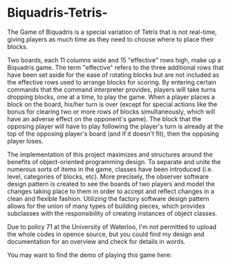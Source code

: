 # Biquadris-Tetris-
The Game of Biquadris is a special variation of Tetris that is not real-time, giving players as much time as they need to choose where to place their blocks.

Two boards, each 11 columns wide and 15 "effective" rows high, make up a Biquadris game. The term "effective" refers to the three additional rows that have been set aside for the ease of rotating blocks but are not included as the effective rows used to arrange blocks for scoring. By entering certain commands that the command interpreter provides, players will take turns dropping blocks, one at a time, to play the game. When a player places a block on the board, his/her turn is over (except for special actions like the bonus for clearing two or more rows of blocks simultaneously, which will have an adverse effect on the opponent's game). The block that the opposing player will have to play following the player's turn is already at the top of the opposing player's board (and if it doesn't fit), then the opposing player loses.

The implementation of this project maximizes and structures around the benefits of object-oriented programming design. To separate and unite the numerous sorts of items in the game, classes have been introduced (i.e. level, categories of blocks, etc). More precisely, the observer software design pattern is created to see the boards of two players and model the changes taking place to them in order to accept and reflect changes in a clean and flexible fashion. Utilizing the factory software design pattern allows for the union of many types of building pieces, which provides subclasses with the responsibility of creating instances of object classes.

Due to policy 71 at the University of Waterloo, I'm not permitted to upload the whole codes in opence source, but you could find my design and documentation for an overview and check for details in words.

You may want to find the demo of playing this game here:
